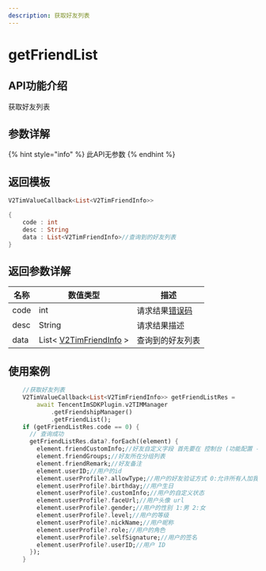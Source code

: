 ```yaml
---
description: 获取好友列表
---
```


# getFriendList

## API功能介绍

获取好友列表

## 参数详解

{% hint style="info" %}
此API无参数
{% endhint %}

## 返回模板

```dart
V2TimValueCallback<List<V2TimFriendInfo>>

{
    code : int
    desc : String
    data : List<V2TimFriendInfo>//查询到的好友列表
}
```

## 返回参数详解

| 名称   | 数值类型                                        | 描述                                                             |
| ---- | ------------------------------------------- | -------------------------------------------------------------- |
| code | int                                         | 请求结果[错误码](https://cloud.tencent.com/document/product/269/1671) |
| desc | String                                      | 请求结果描述                                                         |
| data | List< [V2TimFriendInfo](broken-reference) > | 查询到的好友列表                                                       |

## 使用案例  &#x20;

```dart
    //获取好友列表
    V2TimValueCallback<List<V2TimFriendInfo>> getFriendListRes =
        await TencentImSDKPlugin.v2TIMManager
            .getFriendshipManager()
            .getFriendList();
    if (getFriendListRes.code == 0) {
      // 查询成功
      getFriendListRes.data?.forEach((element) { 
        element.friendCustomInfo;//好友自定义字段 首先要在 控制台 (功能配置 -> 好友自定义字段) 配置好友自定义字段，然后再调用接口进行设置
        element.friendGroups;//好友所在分组列表
        element.friendRemark;//好友备注
        element.userID;//用户的id
        element.userProfile?.allowType;//用户的好友验证方式 0:允许所有人加我好友 1:不允许所有人加我好友 2:加我好友需我确认
        element.userProfile?.birthday;//用户生日
        element.userProfile?.customInfo;//用户的自定义状态
        element.userProfile?.faceUrl;//用户头像 url
        element.userProfile?.gender;//用户的性别 1:男 2:女
        element.userProfile?.level;//用户的等级
        element.userProfile?.nickName;//用户昵称
        element.userProfile?.role;//用户的角色
        element.userProfile?.selfSignature;//用户的签名
        element.userProfile?.userID;//用户 ID
      });
    }
```
